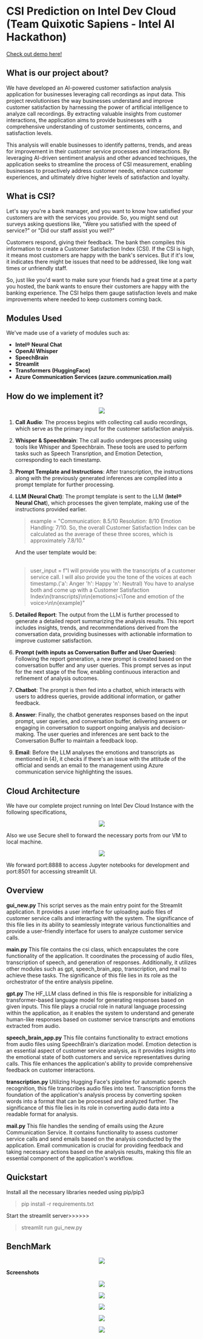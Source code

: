 # CSI Prediction on Intel Dev Cloud (Team Quixotic Sapiens - Intel AI Hackathon)

<a href="https://drive.google.com/file/d/1enbwoTAkZygtp7K2Xytqkyr-eKwokHDx/view?usp=sharing">Check out demo here!<a>
## What is our project about? ##
We have developed an AI-powered customer satisfaction analysis application for businesses leveraging call recordings as input data. This project revolutionises the way businesses understand and improve customer satisfaction by harnessing the power of artificial intelligence to analyze call recordings. By extracting valuable insights from customer interactions, the application aims to provide businesses with a comprehensive understanding of customer sentiments, concerns, and satisfaction levels. 

This analysis will enable businesses to identify patterns, trends, and areas for improvement in their customer service processes and interactions. By leveraging AI-driven sentiment analysis and other advanced techniques, the application seeks to streamline the process of CSI measurement, enabling businesses to proactively address customer needs, enhance customer experiences, and ultimately drive higher levels of satisfaction and loyalty.

## What is CSI? ##
Let's say you're a bank manager, and you want to know how satisfied your customers are with the services you provide. So, you might send out surveys asking questions like, "Were you satisfied with the speed of service?" or "Did our staff assist you well?"

Customers respond, giving their feedback. The bank then compiles this information to create a Customer Satisfaction Index (CSI). If the CSI is high, it means most customers are happy with the bank's services. But if it's low, it indicates there might be issues that need to be addressed, like long wait times or unfriendly staff.

So, just like you'd want to make sure your friends had a great time at a party you hosted, the bank wants to ensure their customers are happy with the banking experience. The CSI helps them gauge satisfaction levels
and make improvements where needed to keep customers coming back.

## Modules Used ##
We've made use of a variety of modules such as:
- **Intel® Neural Chat**
- **OpenAI Whisper**
- **SpeechBrain**
- **Streamlit**
- **Transformers (HuggingFace)**
- **Azure Communication Services (azure.communication.mail)**

## How do we implement it? ##

<p align="center">
  <img width="auto" height="auto" src="https://github.com/jayanzth/intel-ai-hackathon/assets/93752903/7cdc1d07-83c6-4895-ba60-6e0d0af7e9f7">
</p>


1. **Call Audio**: The process begins with collecting call audio recordings, which serve as the primary input for the customer satisfaction analysis.

2. **Whisper & Speechbrain**: The call audio undergoes processing using tools like Whisper and Speechbrain. These tools are used to perform tasks such as Speech Transription, and Emotion Detection, corresponding to each timestamp.

3. **Prompt Template and Instructions**: After transcription, the instructions along with the previously generated inferences are compiled into a prompt template for further processing.

4. **LLM (Neural Chat)**: The prompt template is sent to the LLM (**Intel® Neural Chat**), which processes the given template, making use of the instructions provided earlier.

   <blockquote>
      example = "Communication: 8.5/10 Resolution: 8/10 Emotion Handling: 7/10. So, the overall Customer Satisfaction Index can be calculated as the average of these three scores, which is approximately 7.8/10."
    </blockquote>
    
    And the user template would be:
    <br><br>

   <blockquote>
      user_input = f"I will provide you with the transcripts of a customer service call. I will also provide you the tone of the voices at each timestamp.('a': Anger 'h': Happy 'n': Neutral) You have to analyse          both and come up with a Customer Satisfaction Index<Transcripts of the talks>\n{transcripts}<Transcripts of the talks\>\n<Tone and emotion of the voice>\n{emotions}<\Tone and emotion of the        voice>\n<Example>\n{example}<Example\>"
      </blockquote>

6. **Detailed Report**: The output from the LLM is further processed to generate a detailed report summarizing the analysis results. This report includes insights, trends, and recommendations derived from the conversation data, providing businesses with actionable information to improve customer satisfaction.

7. **Prompt (with inputs as Conversation Buffer and User Queries)**: Following the report generation, a new prompt is created based on the conversation buffer and any user queries. This prompt serves as input for the next stage of the flow, enabling continuous interaction and refinement of analysis outcomes.

8. **Chatbot**: The prompt is then fed into a chatbot, which interacts with users to address queries, provide additional information, or gather feedback.

9. **Answer**: Finally, the chatbot generates responses based on the input prompt, user queries, and conversation buffer, delivering answers or engaging in conversation to support ongoing analysis and decision-making. The user queries and inferences are sent back to the Conversation Buffer to maintain a feedback loop.

10. **Email**: Before the LLM analyses the emotions and transcripts as mentioned in (4), it checks if there's an issue with the attitude of the official and sends an email to the management using Azure communication service highlighting the issues.
  

## Cloud Architecture ##

We have our complete project running on Intel Dev Cloud Instance with the following specifications,
<p align="center">
  <img width="auto" height="auto" src="https://github.com/jayanzth/intel-ai-hackathon/assets/85375873/7d2e858e-8e60-41ad-869c-6ed7358b70ad">
</p>

Also we use Secure shell to forward the necessary ports from our VM to local machine.
<p align="center">
  <img width="auto" height="auto" src="https://github.com/jayanzth/intel-ai-hackathon/assets/93752903/cea74522-bab3-4d2b-a5db-75d35718acb9">
</p>

We forward port:8888 to access Jupyter notebooks for development and port:8501 for accessing streamlit UI.

## Overview ##

**gui_new.py**
This script serves as the main entry point for the Streamlit application. It provides a user interface for uploading audio files of customer service calls and interacting with the system. The significance of this file lies in its ability to seamlessly integrate various functionalities and provide a user-friendly interface for users to analyze customer service calls.

**main.py**
This file contains the csi class, which encapsulates the core functionality of the application. It coordinates the processing of audio files, transcription of speech, and generation of responses. Additionally, it utilizes other modules such as gpt, speech_brain_app, transcription, and mail to achieve these tasks. The significance of this file lies in its role as the orchestrator of the entire analysis pipeline.

**gpt.py**
The HF_LLM class defined in this file is responsible for initializing a transformer-based language model for generating responses based on given inputs. This file plays a crucial role in natural language processing within the application, as it enables the system to understand and generate human-like responses based on customer service transcripts and emotions extracted from audio.

**speech_brain_app.py**
This file contains functionality to extract emotions from audio files using SpeechBrain's diarization model. Emotion detection is an essential aspect of customer service analysis, as it provides insights into the emotional state of both customers and service representatives during calls. This file enhances the application's ability to provide comprehensive feedback on customer interactions.

**transcription.py**
Utilizing Hugging Face's pipeline for automatic speech recognition, this file transcribes audio files into text. Transcription forms the foundation of the application's analysis process by converting spoken words into a format that can be processed and analyzed further. The significance of this file lies in its role in converting audio data into a readable format for analysis.

**mail.py**
This file handles the sending of emails using the Azure Communication Service. It contains functionality to assess customer service calls and send emails based on the analysis conducted by the application. Email communication is crucial for providing feedback and taking necessary actions based on the analysis results, making this file an essential component of the application's workflow.

## Quickstart ##

Install all the necessary libraries needed using pip/pip3

<blockquote>
  pip install -r requirements.txt
</blockquote>

Start the streamlit server>>>>>>

<blockquote>
  streamlit run gui_new.py
</blockquote>

## BenchMark ##
<p align="center">
  <img width="auto" height="auto" src="https://github.com/demi2k-sudo/csi-prediction-intel-dev-cloud/assets/85375873/e4ff0a94-a636-4bbe-9f12-d7d23ac5ee75">
</p>



**Screenshots**
<p align="center">
  <img width="auto" height="auto" src="https://github.com/demi2k-sudo/csi-prediction-intel-dev-cloud/assets/85375873/d1172d88-e096-4965-b682-f5b76c60bf23">
</p>

<p align="center">
  <img width="auto" height="auto" src="https://github.com/demi2k-sudo/csi-prediction-intel-dev-cloud/assets/85375873/b219abaf-e370-4889-bbc6-2d365aa1f080">
</p>

<p align="center">
  <img width="auto" height="auto" src="https://github.com/demi2k-sudo/csi-prediction-intel-dev-cloud/assets/85375873/0621b6e9-98b0-42f9-a803-9f8522bbd5e0">
</p>

<p align="center">
  <img width="auto" height="auto" src="https://github.com/demi2k-sudo/csi-prediction-intel-dev-cloud/assets/85375873/3a8f5c96-57af-4dad-8793-7e3539790a7d">
</p>

<p align="center">
  <img width="auto" height="auto" src="https://github.com/demi2k-sudo/csi-prediction-intel-dev-cloud/assets/85375873/844a27fb-8723-4121-aa23-489197c37638">
</p>










